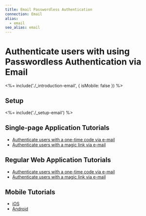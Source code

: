 ```yaml
---
title: Email Passwordless Authentication
connection: Email
alias:
  - email
seo_alias: email
---
```


# Authenticate users with using Passwordless Authentication via Email

<%= include('./_introduction-email', { isMobile: false }) %>

## Setup

<%= include('./_setup-email') %>

## Single-page Application Tutorials

 - [Authenticate users with a one-time code via e-mail](/connections/passwordless/spa-email-code)
 - [Authenticate users with a magic link via e-mail](/connections/passwordless/spa-email-link)

## Regular Web Application Tutorials

 - [Authenticate users with a one-time code via e-mail](/connections/passwordless/regular-web-app-email-code)
 - [Authenticate users with a magic link via e-mail](/connections/passwordless/regular-web-app-email-link)

## Mobile Tutorials

 - [iOS](/connections/passwordless/ios-email-swift)
 - [Android](/connections/passwordless/android-email)

